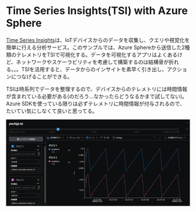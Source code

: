 # Time Series Insights(TSI) with Azure Sphere
[Time Series Insights](https://docs.microsoft.com/ja-jp/azure/time-series-insights/overview-what-is-tsi)は、IoTデバイスからのデータを収集し、クエリや視覚化を簡単に行える分析サービス。このサンプルでは、Azure Sphereから送信した2種類のテレメトリをTSIで可視化する。データを可視化するアプリはよくあるけど、ネットワークやスケーラビリティを考慮して構築するのは結構骨が折れる。。。TSIを活用すると、データからのインサイトを素早く引き出し、アクションにつなげることができる。

TSIは時系列でデータを整理するので、デバイスからのテレメトリには時間情報が含まれている必要がある(のだろう...なかったらどうなるかまで試してない)。Azure SDKを使っている限りは必ずテレメトリに時間情報が付与されるので、たいてい気にしなくて良いと思ってる。

<p align="center">
  <img width="600" src="https://github.com/hayatochigi/images/blob/master/IoT%20Hub%20Example/TSI.PNG">
</p>

